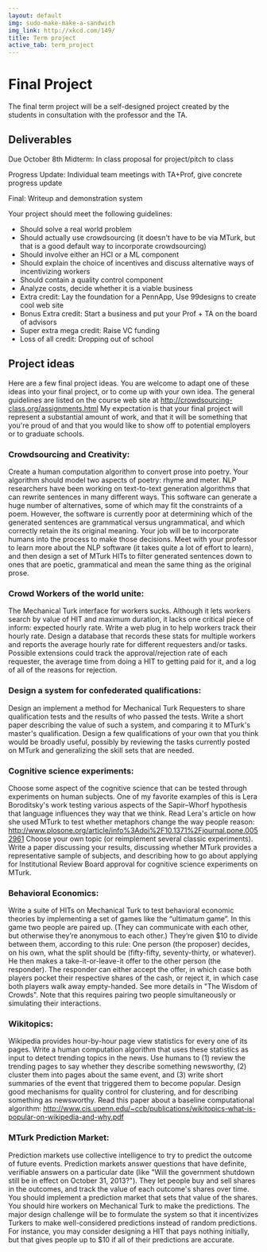 ```yaml
---
layout: default
img: sudo-make-make-a-sandwich
img_link: http://xkcd.com/149/
title: Term project
active_tab: term_project
---
```


Final Project
=============================================================

The final term project will be a self-designed project created by the students in consultation with the professor and the TA.

## Deliverables

Due October 8th Midterm: In class proposal for project/pitch to class

Progress Update: Individual team meetings with TA+Prof, give concrete progress update

Final: Writeup and demonstration system

Your project should meet the following guidelines:
 - Should solve a real world problem
 - Should actually use crowdsourcing (it doesn't have to be via MTurk, but that is a good default way to incorporate crowdsourcing)
 - Should involve either an HCI or a ML component
 - Should explain the choice of incentives and discuss alternative ways of incentivizing workers
 - Should contain a quality control component
 - Analyze costs, decide whether it is a viable business
 - Extra credit: Lay the foundation for a PennApp, Use 99designs to create cool web site
 - Bonus Extra credit: Start a business and put your Prof + TA on the board of advisors
 - Super extra mega credit: Raise VC funding
 - Loss of all credit: Dropping out of school

## Project ideas

Here are a few final project ideas.  You are welcome to adapt one of these ideas into your final project, or to come up with your own idea.  The general guidelines are listed on the course web site at http://crowdsourcing-class.org/assignments.html  My expectation is that your final project will represent a substantial amount of work, and that it will be something that you're proud of and that you would like to show off to potential employers or to graduate schools.
 
 
### Crowdsourcing and Creativity:
 
Create a human computation algorithm to convert prose into poetry.  Your algorithm should model two aspects of poetry: rhyme and meter.  NLP researchers have been working on text-to-text generation algorithms that can rewrite sentences in many different ways.  This software can generate a huge number of alternatives, some of which may fit the constraints of a poem.  However, the software is currently poor at determining which of the generated sentences are grammatical versus ungrammatical, and which correctly retain the its original meaning.  Your job will be to incorporate humans into the process to make those decisions.  Meet with your professor to learn more about the NLP software (it takes quite a lot of effort to learn), and then design a set of MTurk HITs to filter generated sentences down to ones that are poetic, grammatical and mean the same thing as the original prose.
 
 
### Crowd Workers of the world unite:
 
The Mechanical Turk interface for workers sucks.  Although it lets workers search by value of HIT and maximum duration, it lacks one critical piece of inform: expected hourly rate.  Write a web plug in to help workers track their hourly rate.  Design a database that records these stats for multiple workers and reports the average hourly rate for different requesters and/or tasks.  Possible extensions could track the approval/rejection rate of each requester, the average time from doing a HIT to getting paid for it, and a log of all of the reasons for rejection.
 
 
### Design a system for confederated qualifications:
 
Design an implement a method for Mechanical Turk Requesters to share qualification tests and the results of who passed the tests.  Write a short paper describing the value of such a system, and comparing it to MTurk's master's qualification.  Design a few qualifications of your own that you think would be broadly useful, possibly by reviewing the tasks currently posted on MTurk and generalizing the skill sets that are needed.  
 
 
### Cognitive science experiments: 
 
Choose some aspect of the cognitive science that can be tested through experiments on human subjects.  One of my favorite examples of this is Lera Boroditsky's work testing various aspects of the Sapir–Whorf hypothesis that language influences they way that we think.  Read Lera's article on how she used MTurk to test whether metaphors change the way people reason: http://www.plosone.org/article/info%3Adoi%2F10.1371%2Fjournal.pone.0052961
Choose your own topic (or reimplement several classic experiments).  Write a paper discussing your results, discussing whether MTurk provides a representative sample of subjects, and describing how to go about applying for Institutional Review Board approval for cognitive science experiments on MTurk.
 
 
### Behavioral Economics:
 
Write a suite of HITs on Mechanical Turk to test behavioral economic theories by implementing a set of games like the “ultimatum game”.  In this game two people are paired up. (They can communicate with each other, but otherwise they’re anonymous to each other.) They’re given $10 to divide between them, according to this rule: One person (the proposer) decides, on his own, what the split should be (fifty-fifty, seventy-thirty, or whatever). He then makes a take-it-or-leave-it offer to the other person (the responder). The responder can either accept the offer, in which case both players pocket their respective shares of the cash, or reject it, in which case both players walk away empty-handed. See more details in "The Wisdom of Crowds".  Note that this requires pairing two people simultaneously or simulating their interactions. 
 
 
### Wikitopics:
 
Wikipedia provides hour-by-hour page view statistics for every one of its pages.  Write a human computation algorithm that uses these statistics as input to detect trending topics in the news.  Use humans to (1) review the trending pages to say whether they describe something newsworthy, (2) cluster them into pages about the same event, and (3) write short summaries of the event that triggered them to become popular. Design good mechanisms for quality control for clustering, and for describing something as newsworthy. Read this paper about a baseline computational algorithm: http://www.cis.upenn.edu/~ccb/publications/wikitopics-what-is-popular-on-wikipedia-and-why.pdf
 
 
### MTurk Prediction Market:
 
Prediction markets use collective intelligence to try to predict the outcome of future events.  Prediction markets answer questions that have definite, verifiable answers on a particular date (like "Will the government shutdown still be in effect on October 31, 2013?").  They let people buy and sell shares in the outcomes, and track the value of each outcome's shares over time.  You should implement a prediction market that sets that value of the shares.  You should hire workers on Mechanical Turk to make the predictions.  The major design challenge will be to formulate the system so that it incentivizes Turkers to make well-considered predictions instead of random predictions.  For instance, you may consider designing a HIT that pays nothing initially, but that gives people up to $10 if all of their predictions are accurate.  
 

